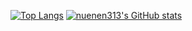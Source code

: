 [![Top Langs](https://github-readme-stats.vercel.app/api/top-langs/?username=nuenen313&theme=transparent)](https://github.com/anuraghazra/github-readme-stats)
[![nuenen313's GitHub stats](https://github-readme-stats.vercel.app/api?username=nuenen313&show_icons=true&theme=transparent)](https://github.com/anuraghazra/github-readme-stats)
